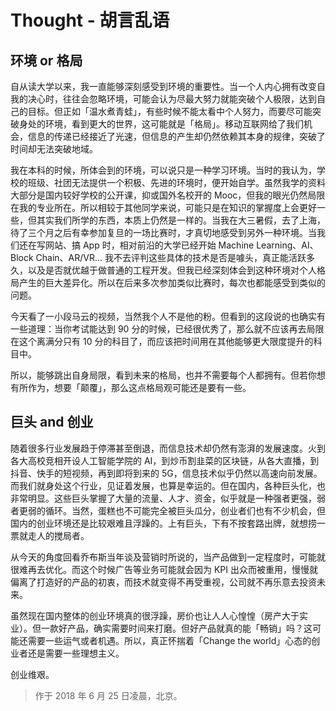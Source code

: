 # Thought - 胡言乱语

## 环境 or 格局

自从读大学以来，我一直能够深刻感受到环境的重要性。当一个人内心拥有改变自我的决心时，往往会忽略环境，可能会认为尽最大努力就能突破个人极限，达到自己的目标。但正如「温水煮青蛙」，有些时候不能太看中个人努力，而要尽可能突破身处的环境，看到更大的世界，这可能就是「格局」。移动互联网给了我们机会，信息的传递已经接近了光速，但信息的产生却仍然依赖其本身的规律，突破了时间却无法突破地域。

我在本科的时候，所体会到的环境，可以说只是一种学习环境。当时的我认为，学校的班级、社团无法提供一个积极、先进的环境时，便开始自学。虽然我学的资料大部分是国内较好学校的公开课，抑或国外名校开的 Mooc，但我的眼光仍然局限在我的专业所在。所以相较于其他同学来说，可能只是在知识的掌握度上会更好一些，但其实我们所学的东西，本质上仍然是一样的。当我在大三暑假，去了上海，待了三个月之后有幸参加复旦的一场比赛时，才真切地感受到另外一种环境。当我们还在写网站、搞 App 时，相对前沿的大学已经开始 Machine Learning、AI、Block Chain、AR/VR... 我不去评判这些具体的技术是否是噱头，真正能活跃多久，以及是否就优越于做普通的工程开发。但我已经深刻体会到这种环境对个人格局产生的巨大差异化。所以在后来多次参加类似比赛时，每次也都能感受到类似的问题。

今天看了一小段马云的视频，当然我个人不是他的粉。但看到的这段说的也确实有一些道理：当你考试能达到 90 分的时候，已经很优秀了，那么就不应该再去局限在这个离满分只有 10 分的科目了，而应该把时间用在其他能够更大限度提升的科目中。

所以，能够跳出自身局限，看到未来的格局，也并不需要每个人都拥有。但若你想有所作为，想要「颠覆」，那么这点格局观可能还是要有一些。

## 巨头 and 创业

随着很多行业发展趋于停滞甚至倒退，而信息技术却仍然有澎湃的发展速度。火到各大高校竞相开设人工智能学院的 AI，到炒币割韭菜的区块链，从各大直播，到抖音、快手的短视频，再到即将到来的 5G，信息技术似乎仍然以高速向前发展。而我们就身处这个行业，见证着发展，也算是幸运的。但在国内，各种巨头化，也非常明显。这些巨头掌握了大量的流量、人才、资金，似乎就是一种强者更强，弱者更弱的循环。当然，蛋糕也不可能完全被巨头瓜分，创业者们也有不少机会，但国内的创业环境还是比较艰难且浮躁的。上有巨头，下有不按套路出牌，就想捞一票就走人的搅局者。

从今天的角度回看乔布斯当年谈及营销时所说的，当产品做到一定程度时，可能就很难再去优化。而这个时候广告等业务可能就会因为 KPI 出众而被重用，慢慢就偏离了打造好的产品的初衷，而技术就变得不再受重视，公司就不再乐意去投资未来。

虽然现在国内整体的创业环境真的很浮躁，房价也让人人心惶惶（房产大于实业）。但一款好产品，确实需要时间来打磨。但好产品就真的能「畅销」吗？这可能还需要一些运气或者机遇。所以，真正怀揣着「Change the world」心态的创业者还是需要一些理想主义。

创业维艰。

> 作于 2018 年 6 月 25 日凌晨，北京。
